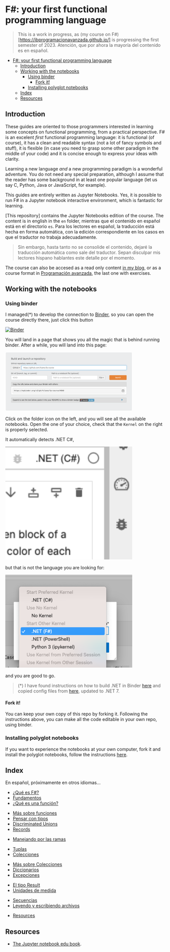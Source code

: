 # F#: your first functional programming language

> This is a work in progress, as (my course on F#)[https://ibprogramacionavanzada.github.io/] is progressing
> the first semester of 2023. Atención, que por ahora la mayoría del contenido es en español.

- [F#: your first functional programming language](#f-your-first-functional-programming-language)
  - [Introduction](#introduction)
  - [Working with the notebooks](#working-with-the-notebooks)
    - [Using binder](#using-binder)
      - [Fork it!](#fork-it)
    - [Installing polyglot notebooks](#installing-polyglot-notebooks)
  - [Index](#index)
  - [Resources](#resources)


## Introduction

These guides are oriented to those programmers interested in learning some concepts on functional programming, 
from a practical perspective. F\# is an excelent _first_ functional programming language: it is functional (of course), it has a clean and readable syntax (not a lot of fancy symbols and stuff), it is flexible (in case you need to grasp some other paradigm in the middle of your code) and it is concise enough to express your ideas with clarity. 

Learning a new language _and_ a new programming paradigm is a wonderful adventure. You do not need any special preparation, although I assume that the reader has some background in at least one popular language (let us say C, Python, Java or JavaScript, for example). 

This guides are entirely written as Jupyter Notebooks. Yes, it is possible to run F\# in a Jupyter notebook interactive environment, which is fantastic for learning.

[This repository] contains the Jupyter Notebooks edition of the course. The content is in english in the `en` folder, mientras que el contenido en español está 
en el directorio `es`. Para los lectores en español, la traducción está hecha en forma automática, con la edición correspondiente en los casos en que el traductor no trabaja adecuadamente. 

> Sin embargo, hasta tanto no se consolide el contenido, dejaré la traducción automática como sale del traductor. Sepan disculpar mis lectores hispano hablantes este detalle por el momento.

The course can also be accesed as a read only content [in my blog](https://flavio.colavecchia.net/blog/), or as a course format in [Programación avanzada](https://ibprogramacionavanzada.github.io/),
the last one with exercises.

## Working with the notebooks

### Using binder

I managed(*) to develop the connection to [Binder](mybinder.org), so you can open the course directly there, just 
click this button

[![Binder](https://mybinder.org/badge_logo.svg)](https://mybinder.org/v2/gh/fcolavecchia/fp-course.git/binder?labpath=en%2F)

You will land in a page that shows you all the magic that is behind running binder. After a while, you will land into this page:

<img src="img/mybinder-config.png" alt="Binder landing page" width="400"/>

Click on the folder icon on the left, and you will see all the available notebooks. Open the one of your
choice, check that the `Kernel` on the right is properly selected. 

It automatically detects .NET C\#, 

<img src="img/i-do-not-want-csharp.png" alt="I do not want C#" width="400"/>

but that is not the language you are looking for:

<img src="img/i-want-fsharp.png" alt="This is it" width="400"/>

and you are good to go.

> (*) I have found instructions on how to build .NET in Binder [here](https://www.macivortech.com/blog/how-to-run-dotnet-on-binder/) and copied config files from [here](https://github.com/oddrationale/AdventOfCode2021FSharp/tree/main/.binder), updated to .NET 7.
>
#### Fork it!

You can keep your own copy of this repo by forking it. Following the instructions above, you can make all the code editable in your own repo, using binder.

### Installing polyglot notebooks

If you want to experience the notebooks at your own computer, fork it and install the polyglot notebooks, follow the instructions [here](https://github.com/dotnet/interactive/blob/main/docs/NotebookswithJupyter.md). 



## Index 

En español, próximamente en otros idiomas...

- [¿Qué es F#?  ](https://github.com/fcolavecchia/fp-course-public/blob/main/es/Intro.ipynb)
- [Fundamentos  ](https://github.com/fcolavecchia/fp-course-public/blob/main/es/Fundamentals_new.ipynb)
- [¿Qué es una función?  ](https://github.com/fcolavecchia/fp-course-public/blob/main/es/Functions_new.ipynb)
<!-- - [Ejercicios sobre funciones   ](https://github.com/fcolavecchia/fp-course-public/blob/main/es/Exercises.ipynb) -->
- [Más sobre funciones   ](https://github.com/fcolavecchia/fp-course-public/blob/main/es/MasSobreFunciones.ipynb)    
- [Pensar con tipos   ](https://github.com/fcolavecchia/fp-course-public/blob/main/es/IntroToTypes_es.ipynb)        
- [Discriminated Unions  ](https://github.com/fcolavecchia/fp-course-public/blob/main/es/DiscriminatedUnions_es.ipynb) 
- [Records  ](https://github.com/fcolavecchia/fp-course-public/blob/main/es/Records_es.ipynb)
<!-- - [Ejercicios de tipos   ](https://github.com/fcolavecchia/fp-course-public/blob/main/es/Exercises.ipynb) -->
- [Manejando por las ramas   ](https://github.com/fcolavecchia/fp-course-public/blob/main/es/ControlFlow.ipynb)      
<!-- - [Ejercicios  ](https://github.com/fcolavecchia/fp-course-public/blob/main/es/Exercises.ipynb)  -->
- [Tuplas   ](https://github.com/fcolavecchia/fp-course-public/blob/main/es/Tuples.ipynb)
- [Colecciones   ](https://github.com/fcolavecchia/fp-course-public/blob/main/es/OnCollections.ipynb) 
<!-- - [Ejercicios  ](https://github.com/fcolavecchia/fp-course-public/blob/main/es/Exercises.ipynb) -->
- [Más sobre Colecciones   ](https://github.com/fcolavecchia/fp-course-public/blob/main/es/MoreOnCollections.ipynb)
- [Diccionarios   ](https://github.com/fcolavecchia/fp-course-public/blob/main/es/Maps.ipynb)
- [Excepciones   ](https://github.com/fcolavecchia/fp-course-public/blob/main/es/Exceptions.ipynb)
<!-- - [Ejercicios  ](https://github.com/fcolavecchia/fp-course-public/blob/main/es/Exercises.ipynb) -->
- [El tipo Result   ](https://github.com/fcolavecchia/fp-course-public/blob/main/es/Results.ipynb)
- [Unidades de medida   ](https://github.com/fcolavecchia/fp-course-public/blob/main/es/Units.ipynb) 
<!-- - [Un kata clásico  ](https://github.com/fcolavecchia/fp-course-public/blob/main/es/Exercises.ipynb) -->
- [Secuencias    ](https://github.com/fcolavecchia/fp-course-public/blob/main/es/YetAnotherTakeOnCollections.ipynb)
- [Leyendo y escribiendo archivos   ](https://github.com/fcolavecchia/fp-course-public/blob/main/es/IO.ipynb)
<!-- - [Ejercicios  ](https://github.com/fcolavecchia/fp-course-public/blob/main/es/Exercises.ipynb)  -->
- [Resources   ](https://github.com/fcolavecchia/fp-course-public/blob/main/es/_resources.ipynb) 


## Resources

- [The Jupyter notebook edu book](https://jupyter4edu.github.io/jupyter-edu-book/).

